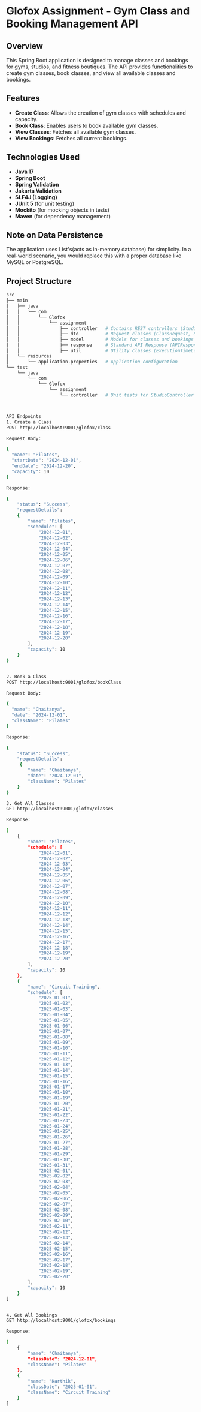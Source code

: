 # Glofox Assignment - Gym Class and Booking Management API

## Overview

This Spring Boot application is designed to manage classes and bookings for gyms, studios, and fitness boutiques. The API provides functionalities to create gym classes, book classes, and view all available classes and bookings.

## Features

- **Create Class**: Allows the creation of gym classes with schedules and capacity.
- **Book Class**: Enables users to book available gym classes.
- **View Classes**: Fetches all available gym classes.
- **View Bookings**: Fetches all current bookings.

## Technologies Used

- **Java 17**
- **Spring Boot**
- **Spring Validation**
- **Jakarta Validation**
- **SLF4J (Logging)**
- **JUnit 5** (for unit testing)
- **Mockito** (for mocking objects in tests)
- **Maven** (for dependency management)


## Note on Data Persistence 

The application uses List's(acts as in-memory database) for simplicity. In a real-world scenario, you would replace this
with a proper database like MySQL or PostgreSQL.


## Project Structure

```bash
src
├── main
│   ├── java
│   │   └── com
│   │       └── Glofox
│   │           └── assignment
│   │               ├── controller   # Contains REST controllers (StudioController)
│   │               ├── dto          # Request classes (ClassRequest, BookingRequest)
│   │               ├── model        # Models for classes and bookings (ClassModel, BookingModel)
│   │               ├── response     # Standard API Response (APIResponse)
│   │               ├── util         # Utility classes (ExecutionTimeLogger)
│   └── resources
│       └── application.properties   # Application configuration
└── test
    └── java
        └── com
            └── Glofox
                └── assignment
                    └── controller   # Unit tests for StudioController



API Endpoints
1. Create a Class
POST http://localhost:9001/glofox/class

Request Body:

{
  "name": "Pilates",
  "startDate": "2024-12-01",
  "endDate": "2024-12-20",
  "capacity": 10
}

Response:

{
    "status": "Success",
    "requestDetails": 
    {
        "name": "Pilates",
        "schedule": [
            "2024-12-01",
            "2024-12-02",
            "2024-12-03",
            "2024-12-04",
            "2024-12-05",
            "2024-12-06",
            "2024-12-07",
            "2024-12-08",
            "2024-12-09",
            "2024-12-10",
            "2024-12-11",
            "2024-12-12",
            "2024-12-13",
            "2024-12-14",
            "2024-12-15",
            "2024-12-16",
            "2024-12-17",
            "2024-12-18",
            "2024-12-19",
            "2024-12-20"
        ],
        "capacity": 10
    }
}


2. Book a Class
POST http://localhost:9001/glofox/bookClass

Request Body:

{
  "name": "Chaitanya",
  "date": "2024-12-01",
  "className": "Pilates"
}

Response:

{
    "status": "Success",
    "requestDetails":
     {
        "name": "Chaitanya",
        "date": "2024-12-01",
        "className": "Pilates"
    }
}

3. Get All Classes
GET http://localhost:9001/glofox/classes

Response:

[
    {
        "name": "Pilates",
        "schedule": [
            "2024-12-01",
            "2024-12-02",
            "2024-12-03",
            "2024-12-04",
            "2024-12-05",
            "2024-12-06",
            "2024-12-07",
            "2024-12-08",
            "2024-12-09",
            "2024-12-10",
            "2024-12-11",
            "2024-12-12",
            "2024-12-13",
            "2024-12-14",
            "2024-12-15",
            "2024-12-16",
            "2024-12-17",
            "2024-12-18",
            "2024-12-19",
            "2024-12-20"
        ],
        "capacity": 10
    },
    {
        "name": "Circuit Training",
        "schedule": [
            "2025-01-01",
            "2025-01-02",
            "2025-01-03",
            "2025-01-04",
            "2025-01-05",
            "2025-01-06",
            "2025-01-07",
            "2025-01-08",
            "2025-01-09",
            "2025-01-10",
            "2025-01-11",
            "2025-01-12",
            "2025-01-13",
            "2025-01-14",
            "2025-01-15",
            "2025-01-16",
            "2025-01-17",
            "2025-01-18",
            "2025-01-19",
            "2025-01-20",
            "2025-01-21",
            "2025-01-22",
            "2025-01-23",
            "2025-01-24",
            "2025-01-25",
            "2025-01-26",
            "2025-01-27",
            "2025-01-28",
            "2025-01-29",
            "2025-01-30",
            "2025-01-31",
            "2025-02-01",
            "2025-02-02",
            "2025-02-03",
            "2025-02-04",
            "2025-02-05",
            "2025-02-06",
            "2025-02-07",
            "2025-02-08",
            "2025-02-09",
            "2025-02-10",
            "2025-02-11",
            "2025-02-12",
            "2025-02-13",
            "2025-02-14",
            "2025-02-15",
            "2025-02-16",
            "2025-02-17",
            "2025-02-18",
            "2025-02-19",
            "2025-02-20"
        ],
        "capacity": 10
    }
]


4. Get All Bookings
GET http://localhost:9001/glofox/bookings

Response:

[
    {
        "name": "Chaitanya",
        "classDate": "2024-12-01",
        "className": "Pilates"
    },
    {
        "name": "Karthik",
        "classDate": "2025-01-01",
        "className": "Circuit Training"
    }
]

